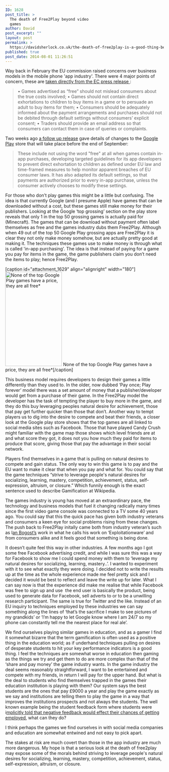 ```yaml
---
ID: 1628
post_title: >
  The death of Free2Play beyond video
  games
author: David
post_excerpt: ""
layout: post
permalink: >
  https://davidsherlock.co.uk/the-death-of-free2play-is-a-good-thing-beyond-the-games-industry/
published: true
post_date: 2014-08-01 11:26:51
---
```

Way back in February the EU commission raised concerns over business models in the mobile phone 'app industry'. There were 4 major points of concern, these are <a href="http://europa.eu/rapid/press-release_IP-14-187_en.htm">taken directly from the EC press release </a>:
<blockquote>• Games advertised as “free” should not mislead consumers about the true costs involved;
• Games should not contain direct exhortations to children to buy items in a game or to persuade an adult to buy items for them;
• Consumers should be adequately informed about the payment arrangements and purchases should not be debited through default settings without consumers’ explicit consent;
• Traders should provide an email address so that consumers can contact them in case of queries or complaints.</blockquote>
Two weeks ago <a href="http://europa.eu/rapid/press-release_IP-14-847_en.htm?locale=en">a follow up release</a> gave details of changes to the <a href="https://play.google.com/store">Google Play</a> store that will take place before the end of September:
<blockquote>These include not using the word "free" at all when games contain in-app purchases, developing targeted guidelines for its app developers to prevent direct exhortation to children as defined under EU law and time-framed measures to help monitor apparent breaches of EU consumer laws. It has also adapted its default settings, so that payments are authorized prior to every in-app purchase, unless the consumer actively chooses to modify these settings.</blockquote>
For those who don’t play games this might be a little but confusing. The idea is that currently Google (and I presume Apple) have games that can be downloaded without a cost, but these games still make money for their publishers. Looking at the Google ‘top grossing’ section on the play store reveals that only 1 in the top 50 grossing games is actually paid for (Minecraft). The games that can be download without payment often label themselves as free and the games industry dubs them Free2Play. Although when 49 out of the top 50 Google Play grossing apps are Free2Play it is clear they not only make money somehow, but are actually pretty good at making it. The techniques these games use to make money is through what is called 'in-app purchasing'. The idea is that instead of paying for a game you pay for items in the game, the game publishers claim you don’t need the items to play; hence Free2Play.

[caption id="attachment_1629" align="alignright" width="180"]<a href="http://davidsherlock.co.uk/wp-content/uploads/2014/08/2014-08-01-09.48.21.png"><img class="wp-image-1629 size-medium" src="http://davidsherlock.co.uk/wp-content/uploads/2014/08/2014-08-01-09.48.21-180x300.png" alt="None of the top Google Play games have a price, they are all free*" width="180" height="300" /></a> None of the top Google Play games have a price, they are all free*[/caption]

This business model requires developers to design their games a little differently than they used to. In the older, now dubbed ‘Pay once; Play forever’ model there was a set amount of money that a publisher/developer would get from a purchase of their game. In the Free2Play model the developer has the task of tempting the player to buy more in the game, and they do this buy leveraging peoples natural desire for achievement, those that pay get further quicker than those that don’t. Another way to tempt players us to dig into the desire to compete and beat their friends, a closer look at the Google play store shows that the top games are all linked to social media sites such as Facebook. Those that have played Candy Crush might familiar with the game map those shows which level friends are at and what score they got, it does not you how much they paid for items to produce that score, giving those that pay the advantage in their social network.

Players find themselves in a game that is pulling on natural desires to compete and gain status. The only way to win this game is to pay and the EU want to make it clear that when you pay and what for. You could say that the game techniques “strive to leverage people's natural desires for socializing, learning, mastery, competition, achievement, status, self-expression, altruism, or closure.” Which funnily enough is the exact sentence used to describe Gamification at Wikipedia.

The games industry is young has moved at an extraordinary pace, the technology and business models that fuel it changing radically many times since the first video game console was connected to a TV some 40 years ago. You could say that this the quick pace has given both industry veterans and consumers a keen eye for social problems rising from these changes. The push back to Free2Play initally came both from industry veteran’s such as I<a href="http://bogost.com/">an Bogost’s</a> work in what he calls his work on ‘Exploitationware’ and from consumers alike and it feels good that something is being done.

It doesn’t quite feel this way in other industries. A few months ago I got some free Facebook advertising credit, and while I was sure this was a way for Facebook to show me I could spend money with them to ‘leverage my natural desires for socializing, learning, mastery..’. I wanted to experiment with it to see what exactly they were doing. I decided not to write the results up at the time as the whole experience made me feel pretty sick and I decided it would be best to reflect and leave the write up for later. What I can say now is that the experience did make me realise that while Facebook was free to sign up and use  the end user is basically the product, being used to generate data for Facebook, sell adverts to or to be a unwilling research participant. The same is true for Twitter and the like. Instead of an EU inquiry to techniques employed by these industries we can say something along the lines of ‘that’s the sacrifice I make to see pictures of my grandkids’ or ’I’m happy to let Google know where I am 24/7 so my phone can constantly tell me the nearest place for real ale’.

We find ourselves playing similar games in education, and as a gamer I find it somewhat bizarre that the term gamification is often used as a positive thing in the education world; as if underhand techniques pulling on desires of desperate students to hit your key performance indicators is a good thing. I feel the techniques are somewhat worse in education then gaming as the things we try and get them to do are more complex than that of the ‘share and pay money’ the game industry wants. In the game industry the deal seems reasonably straightforward, I want to be entertained and compete with my friends, in return I will pay for the upper hand. But what is the deal to students who find themselves trapped in the games their education institution is playing with them? Our system says the best students are the ones that pay £9000 a year and play the game exactly as we say and institutions are telling them to play the game in a way that improves the institutions prospects and not always the students. The well known example being the student feedback form where students were i<a href="http://news.bbc.co.uk/1/hi/education/7397979.stm">mplicitly told that negative feedback would effect their chances of getting employed</a>, what can they do?

I think perhaps the games we find ourselves in with social media companies and education are somewhat entwined and not easy to pick apart.

The stakes at risk are much covert than those in the app industry are much more dangerous. My hope is that a serious look at the death of free2play may expose some of the morals behind striving to leverage people's natural desires for socializing, learning, mastery, competition, achievement, status, self-expression, altruism, or closure.